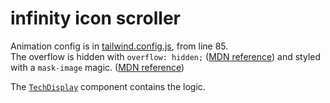 # infinity icon scroller

Animation config is in [tailwind.config.js](./tailwind.config.js), from line 85.  
The overflow is hidden with `overflow: hidden;` ([MDN reference](https://developer.mozilla.org/en-US/docs/Web/CSS/overflow)) and styled with a `mask-image` magic. ([MDN reference](https://developer.mozilla.org/en-US/docs/Web/CSS/mask-image))  

The [`TechDisplay`](./src/lib/components/tech/TechDisplay.svelte) component contains the logic.
